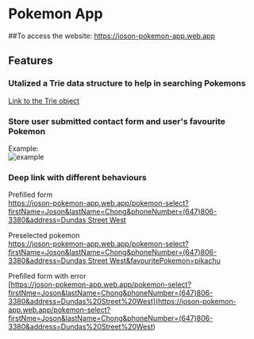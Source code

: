 # Pokemon App
##To access the website:
https://joson-pokemon-app.web.app

## Features
### Utalized a Trie data structure to help in searching Pokemons
[Link to the Trie object](react-js-starter/src/Trie.js)

### Store user submitted contact form and user's favourite Pokemon
Example: <br />![example](https://media.giphy.com/media/v1.Y2lkPTc5MGI3NjExMTY1OTRkYjFjNDRjYWIwZTU5MjQwY2VjNTkxZDkwZjc3YjQ3NDQzNSZjdD1n/R6KT6szM2oIsPJeGwf/giphy.gif) 

### Deep link with different behaviours
Prefilled form<br />
[https://joson-pokemon-app.web.app/pokemon-select?firstName=Joson&lastName=Chong&phoneNumber=(647)806-3380&address=Dundas Street West](<https://joson-pokemon-app.web.app/pokemon-select?firstName=Joson&lastName=Chong&phoneNumber=(647)806-3380&address=Dundas Street West>)

Preselected pokemon<br />
[https://joson-pokemon-app.web.app/pokemon-select?firstName=Joson&lastName=Chong&phoneNumber=(647)806-3380&address=Dundas Street West&favouritePokemon=pikachu](<https://joson-pokemon-app.web.app/pokemon-select?firstName=Joson&lastName=Chong&phoneNumber=(647)806-3380&address=Dundas Street West&favouritePokemon=pikachu>)

Prefilled form with error<br />
[https://joson-pokemon-app.web.app/pokemon-select?firstNme=Joson&lastName=Chong&phoneNumber=(647)806-3380&address=Dundas%20Street%20West](<https://joson-pokemon-app.web.app/pokemon-select?firstNme=Joson&lastName=Chong&phoneNumber=(647)806-3380&address=Dundas%20Street%20West>)
